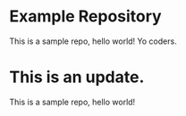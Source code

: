 # Example Repository
This is a sample repo, hello world! Yo coders.

This is an update.
=======
This is a sample repo, hello world!
